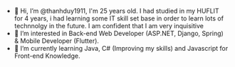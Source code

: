 - 👋 Hi, I’m @thanhduy1911, I'm 25 years old. I had studied in my HUFLIT for 4 years, i had learning some IT skill set base in order to learn lots of technnolgy
in the future. I am confident that I am very inquisitive
- 👀 I’m interested in Back-end Web Developer (ASP.NET, Django, Spring) & Mobile Developer (Flutter).
- 🌱 I’m currently learning Java, C# (Improving my skills) and Javascript for Front-end Knowledge.
<!---
thanhduy1911/thanhduy1911 is a ✨ special ✨ repository because its `README.md` (this file) appears on your GitHub profile.
You can click the Preview link to take a look at your changes.
--->
